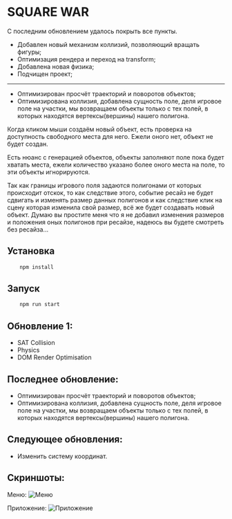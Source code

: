 # SQUARE WAR

С последним обновлением удалось покрыть все пункты.

- Добавлен новый механизм коллизий, позволяющий вращать фигуры;
- Оптимизация рендера и переход на transform;
- Добавлена новая физика;
- Подчищен проект;

- -------

- Оптимизирован просчёт траекторий и поворотов объектов;
- Оптимизирована коллизия, добавлена сущность поле, деля игровое поле на участки, мы возвращаем объекты только
с тех полей, в которых находятся вертексы(вершины) нашего полигона.

Когда кликом мыши создаём новый объект, есть проверка на доступность свободного места для него. Ежели оного нет, объект не будет создан.

Есть нюанс с генерацией объектов, объекты заполняют поле пока будет хватать места, ежели количество указано более оного места на поле, то эти объекты игнорируются.

Так как границы игрового поля задаются полигонами от которых происходит отскок, то как следствие этого, событие ресайз не будет сдвигать и изменять размер данных полигонов и как следствие клик на сцену которая изменила свой размер, всё же будет создавать новый объект. Думаю вы простите меня что я не добавил изменения размеров и положения
оных полигонов при ресайзе, надеюсь вы будете смотреть без ресайза...


## Установка

```js
    npm install
```

## Запуск

```js
    npm run start
```

## Обновление 1:
- SAT Collision
- Physics
- DOM Render Optimisation

## Последнее обновление:
- Оптимизирован просчёт траекторий и поворотов объектов;
- Оптимизирована коллизия, добавлена сущность поле, деля игровое поле на участки, мы возвращаем объекты только
с тех полей, в которых находятся вертексы(вершины) нашего полигона.

## Следующее обновления:
- Изменить систему координат.



## Скриншоты:

Меню:
![Меню](https://4.downloader.disk.yandex.ru/disk/91ecaf97f66b9c16a5a4328565ed11f600a971b3cac27bcfdd06f4cf6d21e6a5/5975b473/Lkd81OBiTzwC7owqop4HlxJ21mooxa5CseyK-7jsuf0xW18l0asFaVU7rHhHK51_3pNNtsOqQbLW1NbeU0Z3dg%3D%3D?uid=0&filename=2017-07-24_07-47-20.png&disposition=inline&hash=&limit=0&content_type=image%2Fpng&fsize=33943&hid=d247e585e5fd42b1d025ee7e40a9f134&media_type=image&tknv=v2&etag=c3be0c20f0d630b0dd1bf6cec84cdc30)

Приложение:
![Приложение](https://1.downloader.disk.yandex.ru/disk/f5377b0f84b50bac3c199ac77aa3faa54d5b5202cc821d3cf344bd95c6cb1b85/5975b5ea/Lkd81OBiTzwC7owqop4Hl2l0s2i0Veq4Q0he8WclSQmXeBNt4nmCpU13o9suQdBTKwr6H7R7hsIlYDhae6YxnQ%3D%3D?uid=0&filename=2017-07-24_07-54-15.png&disposition=inline&hash=&limit=0&content_type=image%2Fpng&fsize=41172&hid=66e833b891d57edbf86d6beda1e72050&media_type=image&tknv=v2&etag=0483deda2754b5538bf9f4e4af8bfa58)